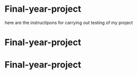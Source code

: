 # Final-year-project
here are the instructipons for carrying out testing of my project
# Final-year-project
# Final-year-project
